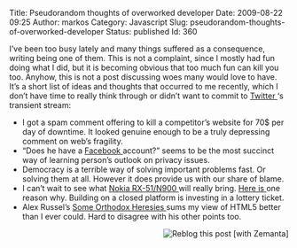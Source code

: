 Title: Pseudorandom thoughts of overworked developer
Date: 2009-08-22 09:25
Author: markos
Category: Javascript
Slug: pseudorandom-thoughts-of-overworked-developer
Status: published
Id: 360

<html>
 <body>
  <div>
   <p>
    I’ve been too busy lately and many things suffered as a consequence, writing being one of them. This is not a complaint, since I mostly had fun doing what I did, but it is becoming obvious that too much fun can kill you too. Anyhow, this is not a post discussing woes many would love to have. It’s a short list of ideas and thoughts that occurred to me recently, which I don’t have time to really think through or didn’t want to commit to
    <a class="zem_slink" href="http://twitter.com" rel="homepage" title="Twitter">
     Twitter
    </a>
    ‘s transient stream:
   </p>
   <ul>
    <li>
     I got a spam comment offering to kill a competitor’s website for 70$ per day of downtime. It looked genuine enough to be a truly depressing comment on web’s fragility.
    </li>
    <li>
     “Does he have a
     <a class="zem_slink" href="http://facebook.com" rel="homepage" title="Facebook">
      Facebook
     </a>
     account?” seems to be the most succinct way of learning person’s outlook on privacy issues.
    </li>
    <li>
     Democracy is a terrible way of solving important problems fast. Or solving them at all. However it does provide us with our share of blame.
    </li>
    <li>
     I can’t wait to see what
     <a href="http://www.mobile-review.com/review/nokia-rx51-n900-en.shtml" title="Early review of RX51/N900">
      Nokia RX-51/N900
     </a>
     will really bring.
     <a href="http://linux.slashdot.org/comments.pl?sid=1343481&amp;cid=29147349">
      Here is
     </a>
     one reason why. Building on a closed platform is investing in a lottery ticket.
    </li>
    <li>
     Alex Russel’s
     <a href="http://alex.dojotoolkit.org/2009/08/some-orthodox-heresies/">
      Some Orthodox Heresies
     </a>
     sums my view of HTML5 better than I ever could. Hard to disagree with his other points too.
    </li>
   </ul>
   <div class="zemanta-pixie">
    <a class="zemanta-pixie-a" href="http://reblog.zemanta.com/zemified/b6a94c12-b1f3-4338-8d38-f8e18d7a958d/" title="Reblog this post [with Zemanta]">
     <img alt="Reblog this post [with Zemanta]" class="zemanta-pixie-img" src="http://img.zemanta.com/reblog_e.png?x-id=b6a94c12-b1f3-4338-8d38-f8e18d7a958d" style="border: medium none; float: right;"/>
    </a>
    <span class="zem-script paragraph-reblog">
     <script src="http://static.zemanta.com/readside/loader.js" type="text/javascript">
     </script>
    </span>
   </div>
  </div>
 </body>
</html>